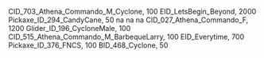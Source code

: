 CID_703_Athena_Commando_M_Cyclone, 100
EID_LetsBegin_Beyond, 2000
Pickaxe_ID_294_CandyCane, 50
na
na
na
CID_027_Athena_Commando_F, 1200
Glider_ID_196_CycloneMale, 100
 CID_515_Athena_Commando_M_BarbequeLarry, 100
EID_Everytime, 700
 Pickaxe_ID_376_FNCS, 100
BID_468_Cyclone, 50
